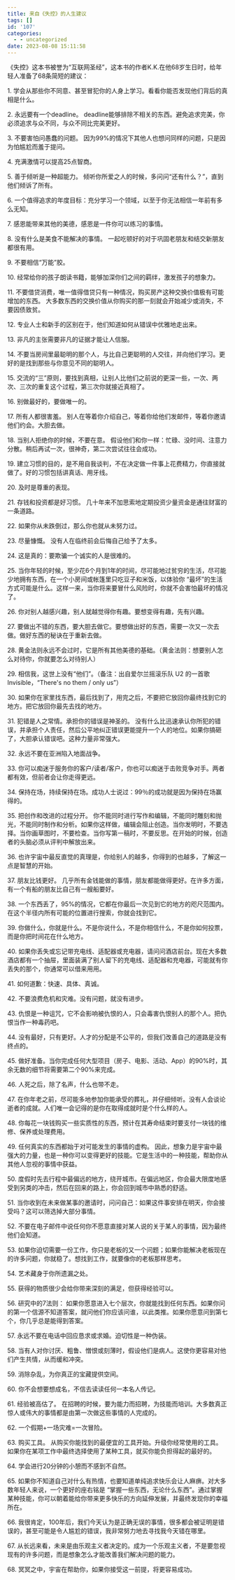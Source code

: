 ```yaml
---
title: 来自《失控》的人生建议
tags: []
id: '107'
categories:
  - - uncategorized
date: 2023-08-08 15:11:58
---
```


《失控》这本书被誉为“互联网圣经”，这本书的作者K.K.在他68岁生日时，给年轻人准备了68条简短的建议：

1\. 学会从那些你不同意、甚至冒犯你的人身上学习。看看你能否发现他们背后的真相是什么。

2\. 永远要有一个deadline。 deadline能够排除不相关的东西。避免追求完美，你必须追求与众不同，与众不同比完美更好。

3\. 不要害怕问愚蠢的问题。 因为99%的情况下其他人也想问同样的问题，只是因为怕尴尬而羞于提问。

4\. 充满激情可以提高25点智商。

5\. 善于倾听是一种超能力。 倾听你所爱之人的时候，多问问“还有什么？”，直到他们倾诉了所有。

6\. 一个值得追求的年度目标：充分学习一个领域，以至于你无法相信一年前有多么无知。

7\. 感恩能带来其他的美德，感恩是一件你可以练习的事情。

8\. 没有什么是美食不能解决的事情。 一起吃顿好的对于巩固老朋友和结交新朋友都很有用。

9\. 不要相信“万能”胶。

10\. 经常给你的孩子朗读书籍，能够加深你们之间的羁绊，激发孩子的想象力。

11\. 不要借贷消费，唯一值得借贷只有一种情况，购买房产这种交换价值极有可能增加的东西。 大多数东西的交换价值从你购买的那一刻就会开始减少或消失，不要因债致贫。

12\. 专业人士和新手的区别在于，他们知道如何从错误中优雅地走出来。

13\. 非凡的主张需要非凡的证据才能让人信服。

14\. 不要当房间里最聪明的那个人，与比自己更聪明的人交往，并向他们学习。更好的是找到那些与你意见不同的聪明人。

15\. 交流的“三”原则，要找到真相，让别人比他们之前说的更深一些，一次、两次、三次的重复这个过程，第三次你就接近真相了。

16\. 别做最好的，要做唯一的。

17\. 所有人都很害羞。 别人在等着你介绍自己，等着你给他们发邮件，等着你邀请他们约会。大胆去做。

18\. 当别人拒绝你的时候，不要在意。 假设他们和你一样：忙碌、没时间、注意力分散。稍后再试一次，很神奇，第二次尝试往往会成功。

19\. 建立习惯的目的，是不用自我谈判，不在决定做一件事上花费精力，你直接就做了。好的习惯包括讲真话、用牙线。

20\. 及时是尊重的表现。

21\. 存钱和投资都是好习惯。 几十年来不加思索地定期投资少量资金是通往财富的一条道路。

22\. 如果你从未跌倒过，那么你也就从未努力过。

23\. 尽量慷慨。 没有人在临终前会后悔自己给予了太多。

24\. 这是真的：要欺骗一个诚实的人是很难的。

25\. 当你年轻的时候，至少花6个月到1年的时间，尽可能地过贫穷的生活，尽可能少地拥有东西，在一个小房间或帐篷里只吃豆子和米饭，以体验你 “最坏”的生活方式可能是什么。这样一来，当你将来要冒什么风险时，你就不会害怕最坏的情况了。

26\. 你对别人越感兴趣，别人就越觉得你有趣。要想变得有趣，先有兴趣。

27\. 要做出不错的东西，要大胆去做它。要想做出好的东西，需要一次又一次去做。做好东西的秘诀在于重新去做。

28\. 黄金法则永远不会过时，它是所有其他美德的基础。（黄金法则：想要别人怎么对待你，你就要怎么对待别人）

29\. 相信我，这世上没有“他们”。（备注：出自爱尔兰摇滚乐队 U2 的一首歌 Invisible，“There's no them / only us”）

30\. 如果你在家里找东西，最后找到了，用完之后，不要把它放回你最终找到它的地方。把它放回你最先去找的地方。

31\. 犯错是人之常情。承担你的错误是神圣的。 没有什么比迅速承认你所犯的错误，并承担个人责任，然后公平地纠正错误更能提升一个人的地位。如果你搞砸了，大胆承认错误吧。这种力量非常强大。

32\. 永远不要在亚洲陷入地面战争。

33\. 你可以痴迷于服务你的客户/读者/客户，你也可以痴迷于击败竞争对手。两者都有效，但前者会让你走得更远。

34\. 保持在场，持续保持在场。成功人士说过：99％的成功就是因为保持在场赢得的。

35\. 把创作和改进的过程分开。 你不能同时进行写作和编辑，不能同时雕刻和抛光，不能同时制作和分析。如果你这样做，编辑会阻止创造。当你发明时，不要选择。当你画草图时，不要检查。当你写第一稿时，不要反思。在开始的时候，创造者的头脑必须从评判中解放出来。

36\. 也许宇宙中最反直觉的真理是，你给别人的越多，你得到的也越多，了解这一点是智慧的开始。

37\. 朋友比钱更好。 几乎所有金钱能做的事情，朋友都能做得更好。在许多方面，有一个有船的朋友比自己有一艘船要好。

38\. 一个东西丢了，95%的情况，它都在你最后一次见到它的地方的咫尺范围内。在这个半径内所有可能的位置进行搜索，你就会找到它。

39\. 你做什么，你就是什么。不是你说什么，不是你相信什么，不是你如何投票，而是你把时间花在什么地方。

40\. 如果你丢失或忘记带充电线、适配器或充电器，请问问酒店前台。现在大多数酒店都有一个抽屉，里面装满了别人留下的充电线、适配器和充电器，可能就有你丢失的那个，你通常可以借来用用。

41\. 如何道歉：快速、具体、真诚。

42\. 不要浪费危机和灾难。没有问题，就没有进步。

43\. 仇恨是一种诅咒，它不会影响被仇恨的人，只会毒害仇恨别人的那个人。把仇恨当作一种毒药吧。

44\. 没有最好，只有更好。人才的分配是不公平的，但我们改善自己的道路是没有终点的。

45\. 做好准备。当你完成任何大型项目（房子、电影、活动、App）的90%时，其余无数的细节将需要第二个90%来完成。

46\. 人死之后，除了名声，什么也带不走。

47\. 在你年老之前，尽可能多地参加你能承受的葬礼，并仔细倾听。没有人会谈论逝者的成就。人们唯一会记得的是你在取得成就时是个什么样的人。

48\. 你每花一块钱购买一些实质性的东西，预计在其寿命结束时要支付一块钱的维修、保养或处理费用。

49\. 任何真实的东西都始于对可能发生的事情的虚构。 因此，想象力是宇宙中最强大的力量，也是一种你可以变得更好的技能。它是生活中的一种技能，帮助你从其他人忽视的事情中获益。

50\. 度假时先去行程中最偏远的地方，绕开城市。在偏远地区，你会最大限度地感受到另类的冲击，然后在回来的路上，你会回到城市中熟悉的舒适。

51\. 当你收到在未来做某事的邀请时，问问自己：如果这件事安排在明天，你会接受吗？这可以筛选掉大部分事情。

52\. 不要在电子邮件中说任何你不愿意直接对某人说的关于某人的事情，因为最终他们会知道。

53\. 如果你迫切需要一份工作，你只是老板的又一个问题；如果你能解决老板现在的许多问题，你就稳了。想找到工作，就要像你的老板那样思考。

54\. 艺术藏身于你所遗漏之处。

55\. 获得的物质很少会给你带来深刻的满足，但获得经验可以。

56\. 研究中的7法则： 如果你愿意进入七个层次，你就能找到任何东西。如果你问的第一个信源不知道答案，就问他们你应该问谁，以此类推。如果你愿意问到第七个，你几乎总是能得到答案。

57\. 永远不要在电话中回应恳求或求婚。迫切性是一种伪装。

58\. 当有人对你讨厌、粗鲁、憎恨或刻薄时，假设他们是病人。这使你更容易对他们产生共情，从而缓和冲突。

59\. 消除杂乱，为你真正的宝藏提供空间。

60\. 你不会想要想成名，不信去读读任何一本名人传记。

61\. 经验被高估了。 在招聘的时候，要为能力而招聘，为技能而培训。大多数真正惊人或伟大的事情都是由第一次做这些事情的人完成的。

62\. 一个假期+一场灾难=一次冒险。

63\. 购买工具。 从购买你能找到的最便宜的工具开始。升级你经常使用的工具。如果你在某项工作中最终选择使用了某种工具，就买你能负担得起的最好的。

64\. 学会进行20分钟的小憩而不感到不自然。

65\. 如果你不知道自己对什么有热情，也要知道单纯追求快乐会让人麻痹。对大多数年轻人来说，一个更好的座右铭是 “掌握一些东西，无论什么东西”。通过掌握某种技能，你可以朝着能给你带来更多快乐的方向延伸发展，并最终发现你的幸福所在。

66\. 我很肯定，100年后，我们今天认为是正确无误的事情，很多都会被证明是错误的，甚至可能是令人尴尬的错误，我非常努力地去寻找我今天错在哪里。

67\. 从长远来看，未来是由乐观主义者决定的。成为一个乐观主义者，不是要忽视现有的许多问题，而是想象怎么才能改善我们解决问题的能力。

68\. 冥冥之中，宇宙在帮助你，如果你接受这一前提，将更容易成功。